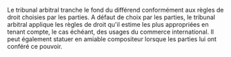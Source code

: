 Le tribunal arbitral tranche le fond du différend conformément aux règles de droit choisies
par les parties. A défaut de choix par les parties, le tribunal arbitral applique les règles de
droit qu'il estime les plus appropriées en tenant compte, le cas échéant, des usages du
commerce international.
Il peut également statuer en amiable compositeur lorsque les parties lui ont conféré ce
pouvoir.